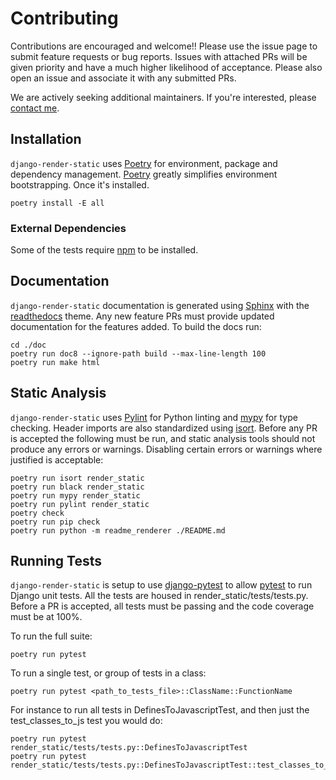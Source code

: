 # Contributing

Contributions are encouraged and welcome!! Please use the issue page to submit feature requests or
bug reports. Issues with attached PRs will be given priority and have a much higher likelihood of
acceptance. Please also open an issue and associate it with any submitted PRs.

We are actively seeking additional maintainers. If you're interested, please
[contact me](https://github.com/bckohan).


## Installation

`django-render-static` uses [Poetry](https://python-poetry.org/) for environment, package and
dependency management. [Poetry](https://python-poetry.org/) greatly simplifies environment
bootstrapping. Once it's installed.

```shell
poetry install -E all
```

### External Dependencies

Some of the tests require [npm](https://docs.npmjs.com/downloading-and-installing-node-js-and-npm)
to be installed.

## Documentation

`django-render-static` documentation is generated using
[Sphinx](https://www.sphinx-doc.org/en/master/) with the [readthedocs](https://readthedocs.org/)
theme. Any new feature PRs must provide updated documentation for the features added. To build
the docs run:

```shell
cd ./doc
poetry run doc8 --ignore-path build --max-line-length 100
poetry run make html
```

## Static Analysis

`django-render-static` uses [Pylint](https://www.pylint.org/) for Python linting and
[mypy](http://mypy-lang.org/) for type checking. Header imports are also standardized using
[isort](https://pycqa.github.io/isort/). Before any PR is accepted the following must be run, and
static analysis tools should not produce any errors or warnings. Disabling certain errors or
warnings where justified is acceptable:

```shell
poetry run isort render_static
poetry run black render_static
poetry run mypy render_static
poetry run pylint render_static
poetry check
poetry run pip check
poetry run python -m readme_renderer ./README.md
```

## Running Tests

`django-render-static` is setup to use
[django-pytest](https://pytest-django.readthedocs.io/en/latest/) to allow
[pytest](https://docs.pytest.org/en/stable/) to run Django unit tests. All the tests are housed in
render_static/tests/tests.py. Before a PR is accepted, all tests must be passing and the code
coverage must be at 100%.

To run the full suite:

```shell
poetry run pytest
```

To run a single test, or group of tests in a class:

```shell
poetry run pytest <path_to_tests_file>::ClassName::FunctionName
```

For instance to run all tests in DefinesToJavascriptTest, and then just the test_classes_to_js test
you would do:

```shell
poetry run pytest render_static/tests/tests.py::DefinesToJavascriptTest
poetry run pytest render_static/tests/tests.py::DefinesToJavascriptTest::test_classes_to_js
```
